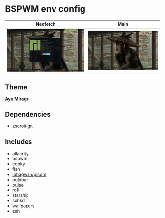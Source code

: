 # BSPWM env config

|Neofetch|Main|
|:-:|:-:|
|![neofetch](readme/assets/neofetch.png)|![main](readme/assets/main.png)|

## Theme

  [**Ayu Mirage**](https://github.com/dempfi/ayu)

## Dependencies

 - [zscroll-git](https://github.com/noctuid/zscroll)

## Includes 
 
 - allacrity
 - bspwm
 - conky 
 - fish 
 - [ibhagwan/picom](https://github.com/ibhagwan/picom)
 - polybar
 - pulse
 - rofi
 - starship
 - sxhkd
 - wallpapers
 - zsh